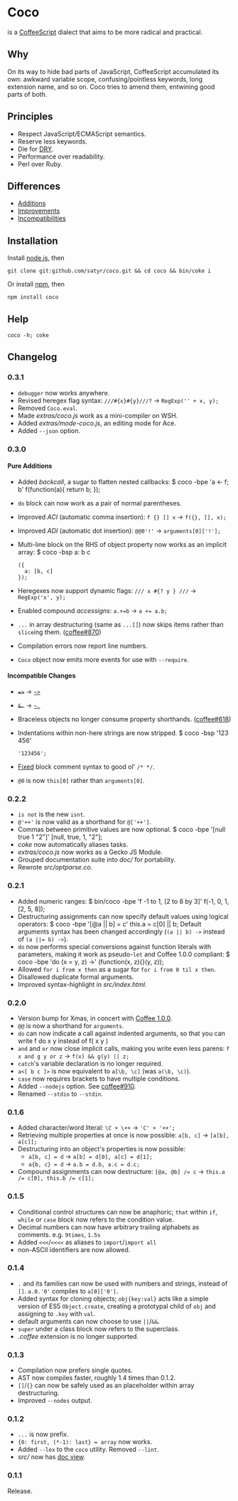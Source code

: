 # Coco
is a [CoffeeScript](http://coffeescript.org) dialect that aims to be more radical and practical.

## Why
On its way to hide bad parts of JavaScript, CoffeeScript accumulated its own:
awkward variable scope, confusing/pointless keywords, long extension name, and so on.
Coco tries to amend them, entwining good parts of both.

## Principles
- Respect JavaScript/ECMAScript semantics.
- Reserve less keywords.
- Die for [DRY](http://en.wikipedia.org/wiki/Don%27t_repeat_yourself).
- Performance over readability.
- Perl over Ruby.

## Differences
- [Additions](https://github.com/satyr/coco/wiki/additions)
- [Improvements](https://github.com/satyr/coco/wiki/improvements)
- [Incompatibilities](https://github.com/satyr/coco/wiki/incompatibilities)

## Installation
Install [node.js](http://nodejs.org), then

    git clone git:github.com/satyr/coco.git && cd coco && bin/coke i

Or install [npm](https://github.com/isaacs/npm#readme), then

    npm install coco

## Help

    coco -h; coke

## Changelog

### 0.3.1
- `debugger` now works anywhere.
- Revised heregex flag syntax: `///#{x}#{y}///?` -> `RegExp('' + x, y);`
- Removed `Coco.eval`.
- Made _extras/coco.js_ work as a mini-compiler on WSH.
- Added _extras/mode-coco.js_, an editing mode for Ace.
- Added `--json` option.

### 0.3.0
#### Pure Additions
- Added _backcall_, a sugar to flatten nested callbacks:
      $ coco -bpe 'a <- f; b'
      f(function(a){
        return b;
      });
- `do` block can now work as a pair of normal parentheses.
- Improved _ACI_ (automatic comma insertion): `f {} [] x` -> `f({}, [], x);`
- Improved _ADI_ (automatic dot insertion): `@@0'!'` -> `arguments[0]['!'];`
- Multi-line block on the RHS of object property now works as an implicit array:
      $ coco -bsp
      a:
        b
        c

      ({
        a: [b, c]
      });
- Heregexes now support dynamic flags: `/// x #{? y } ///` -> `RegExp('x', y);`
- Enabled compound _accessigns_: `a.+=b` -> `a += a.b;`
- `...` in array destructuring (same as `...[]`) now skips items rather than `slice`ing them. ([coffee#870](https://github.com/jashkenas/coffee-script/issues/870))
- Compilation errors now report line numbers.
- `Coco` object now emits more events for use with `--require`.
#### Incompatible Changes
- <del>`=>`</del> -> <ins>`~>`</ins>
- <del>`&.`</del> -> <ins>`~.`</ins>
- Braceless objects no longer consume property shorthands.
  ([coffee#618](https://github.com/jashkenas/coffee-script/issues/618))
- Indentations within non-here strings are now stripped.
      $ coco -bsp
        '123
         456'

      '123456';
- [Fixed](https://github.com/jashkenas/coffee-script/issues/1050)
  block comment syntax to good ol' `/* */`.
- `@0` is now `this[0]` rather than `arguments[0]`.

### 0.2.2
- `is not` is the new `isnt`.
- `@'++'` is now valid as a shorthand for `@['++']`.
- Commas between primitive values are now optional.
      $ coco -bpe '[null true 1 "2"]'
      [null, true, 1, "2"];
- _coke_ now automatically aliases tasks.
- _extras/coco.js_ now works as a Gecko JS Module.
- Grouped documentation suite into _doc/_ for portability.
- Rewrote _src/optparse.co_.

### 0.2.1
- Added numeric ranges:
      $ bin/coco -bpe 'f -1 to 1, [2 to 8 by 3]'
      f(-1, 0, 1, [2, 5, 8]);
- Destructuring assignments can now specify default values using logical operators:
      $ coco -bpe '[@a || b] = c'
      this.a = c[0] || b;
  Default arguments syntax has been changed accordingly (`(a || b) ->` instead of `(a ||= b) ->`).
- `do` now performs special conversions against function literals with parameters, making it work as pseudo-`let` and Coffee 1.0.0 compliant:
      $ coco -bpe 'do (x = y, z) ->'
      (function(x, z){}(y, z));
- Allowed `for i from x then` as a sugar for `for i from 0 til x then`.
- Disallowed duplicate formal arguments.
- Improved syntax-highlight in _src/index.html_.

### 0.2.0
- Version bump for Xmas, in concert with [Coffee 1.0.0](http://news.ycombinator.com/item?id=2037801).
- `@@` is now a shorthand for `arguments`.
- `do` can now indicate a call against indented arguments, so that you can write
      f do
        x
        y
  instead of
      f(
        x
        y
      )
- `and` and `or` now close implicit calls, making you write even less parens:
  `f x and g y or z` -> `f(x) && g(y) || z;`
- `catch`'s variable declaration is no longer required.
- `a<[ b c ]>` is now equivalent to `a[\b, \c]` (was `a(\b, \c)`).
- `case` now requires brackets to have multiple conditions.
- Added `--nodejs` option. See [coffee#910](https://github.com/jashkenas/coffee-script/issues/910).
- Renamed `--stdio` to `--stdin`.

### 0.1.6
- Added character/word literal:
  `\C + \++` -> `'C' + '++';`
- Retrieving multiple properties at once is now possible:
  `a[b, c]` -> `[a[b], a[c]];`
- Destructuring into an object's properties is now possible:
  - `a[b, c] = d` -> `a[b] = d[0], a[c] = d[1];`
  - `a{b, c} = d` -> `a.b = d.b, a.c = d.c;`
- Compound assignments can now destructure:
  `[@a, @b] /= c` -> `this.a /= c[0], this.b /= c[1];`

### 0.1.5
- Conditional control structures can now be anaphoric;
  `that` within `if`, `while` or `case` block now refers to the condition value.
- Decimal numbers can now have arbitrary trailing alphabets as comments.
  e.g. `9times`, `1.5s`
- Added `<<<`/`<<<<` as aliases to `import`/`import all`
- non-ASCII identifiers are now allowed.

### 0.1.4
- `.` and its families can now be used with numbers and strings, instead of `[]`.
  `a.0.'0'` compiles to `a[0]['0']`.
- Added syntax for cloning objects;
  `obj{key:val}` acts like a simple version of ES5 `Object.create`,
  creating a prototypal child of `obj` and assigning to `.key` with `val`.
- default arguments can now choose to use `||`/`&&`.
- `super` under a class block now refers to the superclass.
- _.coffee_ extension is no longer supported.

### 0.1.3
- Compilation now prefers single quotes.
- AST now compiles faster, roughly 1.4 times than 0.1.2.
- `[]`/`{}` can now be safely used as an placeholder within array destructuring.
- Improved `--nodes` output.

### 0.1.2
- `...` is now prefix.
- `{0: first, (*-1): last} = array` now works.
- Added `--lex` to the `coco` utility. Removed `--lint`.
- _src/_ now has [doc view](http://satyr.github.com/coco/src/).

### 0.1.1
Release.
